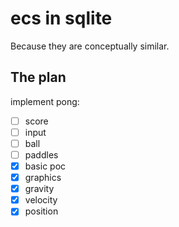 # ecs in sqlite
 Because they are conceptually similar.

 ## The plan
 implement pong:
 - [ ] score
 - [ ] input
 - [ ] ball
 - [ ] paddles
 - [x] basic poc
 - [x] graphics
 - [x] gravity
 - [x] velocity
 - [x] position